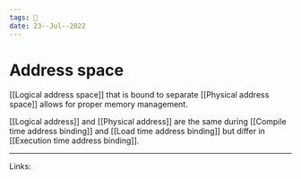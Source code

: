 ```yaml
---
tags: 🌱
date: 23--Jul--2022
---
```


# Address space

[[Logical address space]] that is bound to separate [[Physical address space]] allows for proper memory management.

[[Logical address]] and [[Physical address]] are the same during [[Compile time address binding]] and [[Load time address binding]] but differ in [[Execution time address binding]].

---
Links: 